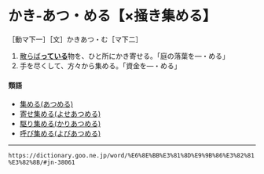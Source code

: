# かき‐あつ・める【×掻き集める】

［動マ下一］［文］かきあつ・む［マ下二］

1. [散らば**っている**](ちらばる（散らばる）)物を、ひと所にかき寄せる。「庭の落葉を―・める」
2. 手を尽くして、方々から集める。「資金を―・める」
    

#### 類語

-   [集める(あつめる)](https://dictionary.goo.ne.jp/word/%E9%9B%86%E3%82%81%E3%82%8B/#jn-4975)
-   [寄せ集める(よせあつめる)](https://dictionary.goo.ne.jp/word/%E5%AF%84%E9%9B%86%E3%82%81%E3%82%8B/#jn-227756)
-   [駆り集める(かりあつめる)](https://dictionary.goo.ne.jp/word/%E9%A7%86%E9%9B%86%E3%82%81%E3%82%8B/#jn-46093)
-   [呼び集める(よびあつめる)](https://dictionary.goo.ne.jp/word/%E5%91%BC%E9%9B%86%E3%82%81%E3%82%8B/#jn-228193)

---
`https://dictionary.goo.ne.jp/word/%E6%8E%BB%E3%81%8D%E9%9B%86%E3%82%81%E3%82%8B/#jn-38061`